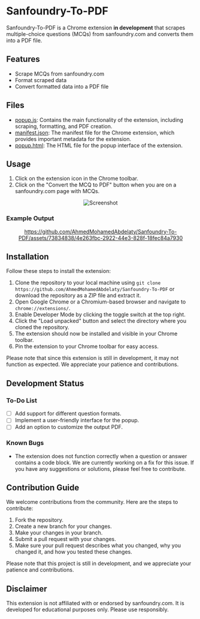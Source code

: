 # Sanfoundry-To-PDF

Sanfoundry-To-PDF is a Chrome extension **in development** that scrapes multiple-choice questions (MCQs) from sanfoundry.com and converts them into a PDF file.

## Features

-   Scrape MCQs from sanfoundry.com
-   Format scraped data
-   Convert formatted data into a PDF file

## Files

-   [popup.js](./popup.js): Contains the main functionality of the extension, including scraping, formatting, and PDF creation.
-   [manifest.json](./manifest.json): The manifest file for the Chrome extension, which provides important metadata for the extension.
-   [popup.html](./popup.html): The HTML file for the popup interface of the extension.

## Usage

1. Click on the extension icon in the Chrome toolbar.
2. Click on the "Convert the MCQ to PDF" button when you are on a sanfoundry.com page with MCQs.

<div align="center">

![Screenshot](https://github.com/AhmedMohamedAbdelaty/Sanfoundry-To-PDF/assets/73834838/fe980b02-1b1d-48c3-8791-1d6b74077e91)

</div>

### Example Output

<div align="center">

https://github.com/AhmedMohamedAbdelaty/Sanfoundry-To-PDF/assets/73834838/4e263fbc-2922-44e3-828f-18fec84a7930

</div>

## Installation

Follow these steps to install the extension:

1. Clone the repository to your local machine using `git clone https://github.com/AhmedMohamedAbdelaty/Sanfoundry-To-PDF` or download the repository as a ZIP file and extract it.
2. Open Google Chrome or a Chromium-based browser and navigate to `chrome://extensions/`.
3. Enable Developer Mode by clicking the toggle switch at the top right.
4. Click the "Load unpacked" button and select the directory where you cloned the repository.
5. The extension should now be installed and visible in your Chrome toolbar.
6. Pin the extension to your Chrome toolbar for easy access.

Please note that since this extension is still in development, it may not function as expected. We appreciate your patience and contributions.

## Development Status

### To-Do List

- [ ] Add support for different question formats.
- [ ] Implement a user-friendly interface for the popup.
- [ ] Add an option to customize the output PDF.

### Known Bugs

- The extension does not function correctly when a question or answer contains a code block. We are currently working on a fix for this issue. If you have any suggestions or solutions, please feel free to contribute.

## Contribution Guide

We welcome contributions from the community. Here are the steps to contribute:

1. Fork the repository.
2. Create a new branch for your changes.
3. Make your changes in your branch.
4. Submit a pull request with your changes.
5. Make sure your pull request describes what you changed, why you changed it, and how you tested these changes.

Please note that this project is still in development, and we appreciate your patience and contributions.

## Disclaimer

This extension is not affiliated with or endorsed by sanfoundry.com. It is developed for educational purposes only. Please use responsibly.
